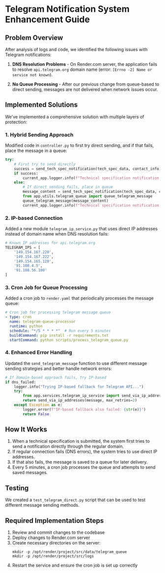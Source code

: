 # Telegram Notification System Enhancement Guide

## Problem Overview

After analysis of logs and code, we identified the following issues with Telegram notifications:

1. **DNS Resolution Problems** - On Render.com server, the application fails to resolve `api.telegram.org` domain name (error: `[Errno -2] Name or service not known`).

2. **No Queue Processing** - After our previous change from queue-based to direct sending, messages are not delivered when network issues occur.

## Implemented Solutions

We've implemented a comprehensive solution with multiple layers of protection:

### 1. Hybrid Sending Approach

Modified code in `controller.py` to first try direct sending, and if that fails, place the message in a queue:

```python
try:
    # First try to send directly
    success = send_tech_spec_notification(tech_spec_data, contact_info)
    if success:
        current_app.logger.info(f"Technical specification notification SENT directly for {user_email}")
    else:
        # If direct sending fails, place in queue
        message_content = send_tech_spec_notification(tech_spec_data, contact_info, return_message_only=True)
        from app.utils.telegram_queue import queue_telegram_message
        queue_telegram_message(message_content)
        current_app.logger.info(f"Technical specification notification QUEUED for {user_email} (direct send failed)")
```

### 2. IP-based Connection

Added a new module `telegram_ip_service.py` that uses direct IP addresses instead of domain name when DNS resolution fails:

```python
# Known IP addresses for api.telegram.org
TELEGRAM_IPS = [
    '149.154.167.220',
    '149.154.167.222',
    '149.154.165.120',
    '91.108.4.5',
    '91.108.56.100'
]
```

### 3. Cron Job for Queue Processing

Added a cron job to `render.yaml` that periodically processes the message queue:

```yaml
# Cron job for processing Telegram message queue
- type: cron
  name: telegram-queue-processor
  runtime: python
  schedule: "*/5 * * * *"  # Run every 5 minutes
  buildCommand: pip install -r requirements.txt
  startCommand: python scripts/process_telegram_queue.py
```

### 4. Enhanced Error Handling

Updated the `send_telegram_message` function to use different message sending strategies and better handle network errors:

```python
# If domain-based approach fails, try IP-based
if dns_failed:
    logger.info("Trying IP-based fallback for Telegram API...")
    try:
        from app.services.telegram_ip_service import send_via_ip_addresses
        return send_via_ip_addresses(message, max_retries=2)
    except Exception as e:
        logger.error(f"IP-based fallback also failed: {str(e)}")
        return False
```

## How It Works

1. When a technical specification is submitted, the system first tries to send a notification directly through the regular domain.
2. If regular connection fails (DNS errors), the system tries to use direct IP addresses.
3. If that also fails, the message is saved to a queue for later delivery.
4. Every 5 minutes, a cron job processes the queue and attempts to send saved messages.

## Testing

We created a `test_telegram_direct.py` script that can be used to test different message sending methods.

## Required Implementation Steps

1. Review and commit changes to the codebase
2. Deploy changes to Render.com server
3. Create necessary directories on the server:
   ```
   mkdir -p /opt/render/project/src/data/telegram_queue
   mkdir -p /opt/render/project/src/logs
   ```
4. Restart the service and ensure the cron job is set up correctly
